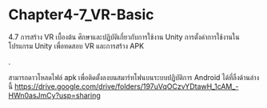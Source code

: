 # Chapter4-7_VR-Basic
4.7 การสร้าง VR เบื้องต้น ศึกษาและปฏิบัติเกี่ยวกับการใช้งาน Unity การตั้งค่าการใช้งานในโปรแกรม Unity เพื่อทดสอบ VR และการสร้าง APK

.

สามารถดาวโหลดไฟล์ apk เพื่อติดตั้งลงบนสมาร์ทโฟนบนระบบปฏิบัติการ Android ได้ที่ลิ้งด้านล่างนี้
https://drive.google.com/drive/folders/197uVqOCzvYDtawH_1cAM_-HWn0asJmCy?usp=sharing
